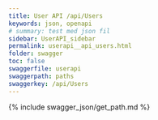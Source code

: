 ```yaml
---
title: User API /api/Users
keywords: json, openapi
# summary: test med json fil
sidebar: UserAPI_sidebar
permalink: userapi__api_users.html
folder: swagger
toc: false
swaggerfile: userapi
swaggerpath: paths
swaggerkey: /api/Users
---
```

{% include swagger_json/get_path.md %}
